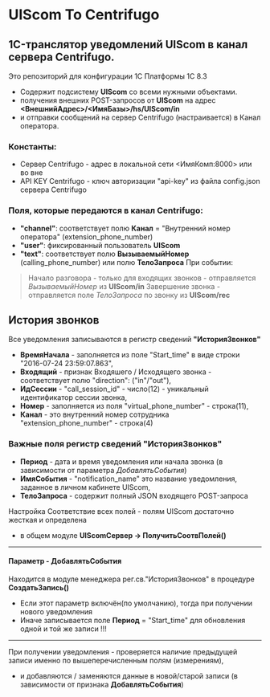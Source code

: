 # UIScom To Centrifugo

## 1C-транслятор уведомлений UIScom в канал сервера Centrifugo.
Это репозиторий для конфигурации 1C Платформы 1С 8.3 
- Содержит подсистему **UIScom** со всеми нужными объектами.
- получения внешних POST-запросов от **UIScom** на адрес **<ВнешнийАдрес>/<ИмяБазы>/hs/UIScom/in**
- и отправки сообщений на сервер Centrifugo (настраивается) в Канал оператора.

### Константы:
* Сервер Centrifugo  - адрес в локальной сети <ИмяКомп:8000> или во вне
* API KEY Centrifugo - ключ авторизации "api-key" из файла config.json сервера Centrifugo

### Поля, которые передаются в канал Centrifugo:
+ **"channel"**: соответствует полю **Канал** = "Внутренний номер оператора" (extension_phone_number)
+ **"user"**: фиксированный пользователь **UIScom**
+ **"text"**: соответствует полю **ВызываемыйНомер** (calling_phone_number) или полю **ТелоЗапроса**
При событии:
>Начало разговора - только для входящих звонков - отправляется _ВызываемыйНомер_ из **UIScom/in**
>Завершение звонка - отправляется поле _ТелоЗапроса_ по звонку из **UIScom/rec**

## История звонков
Все уведомления записываются в регистр сведений **"ИсторияЗвонков"**
+ **ВремяНачала** - заполняется из поле "Start_time" в виде строки "2016-07-24 23:59:07.863",
+ **Входящий** - признак Входяшего / Исходящего звонка - соответствует полю "direction": ("in"/"out"),
+ **ИдСессии** - "call_session_id" - число(12) - уникальный идентификатор сессии звонка,
+ **Номер** - заполняется из поля "virtual_phone_number" - строка(11),
+ **Канал** - это внутренний номер сотрудника "extension_phone_number" - строка(4)

### Важные поля регистр сведений "ИсторияЗвонков"
+ **Период** - дата и время уведомления или начала звонка (в зависимости от параметра _ДобавлятьСобытия_)
+ **ИмяСобытия** - "notification_name" это название уведомления, заданное в личном кабинете UIScom,
+ **ТелоЗапроса** - содержит полный JSON входящего POST-запроса

Настройка Соответствие всех полей - полям UIScom достаточно жесткая и определена
* в общем модуле **UIScomСервер -> ПолучитьСоотвПолей()**
------------
#### Параметр - ДобавлятьСобытия
Находится в модуле менеджера рег.св."ИсторияЗвонков" в процедуре **СоздатьЗапись()**
- Если этот параметр включён(по умолчанию), тогда при получении нового уведомления
- Иначе записывается поле **Период** = "Start_time" для обновления одной и той же записи !!!
------------
При получении уведомления - проверяется наличие предыдущей записи именно по вышеперечисленным полям (измерениям),
+ и добавляются / заменяются данные в новой/старой записи (в зависимости от признака **ДобавлятьСобытия**)

